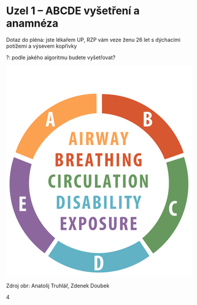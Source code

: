 <div class="w3-row">
<div class="w3-half w3-large">

# Uzel 1 – ABCDE vyšetření a anamnéza

Dotaz do pléna: jste lékařem UP, RZP vám veze ženu 26 let s dýchacími potížemi a výsevem kopřivky

?: podle jakého algoritmu budete vyšetřovat? 

</div>
<div class="w3-half">

![slide_4_schema_abcdeV2_0](slide_4_schema_abcdeV2_0.jpg)


Zdroj obr: Anatolij Truhlář, Zdenek Doubek

</div>
</div>

<div class="w3-center">4</div>

